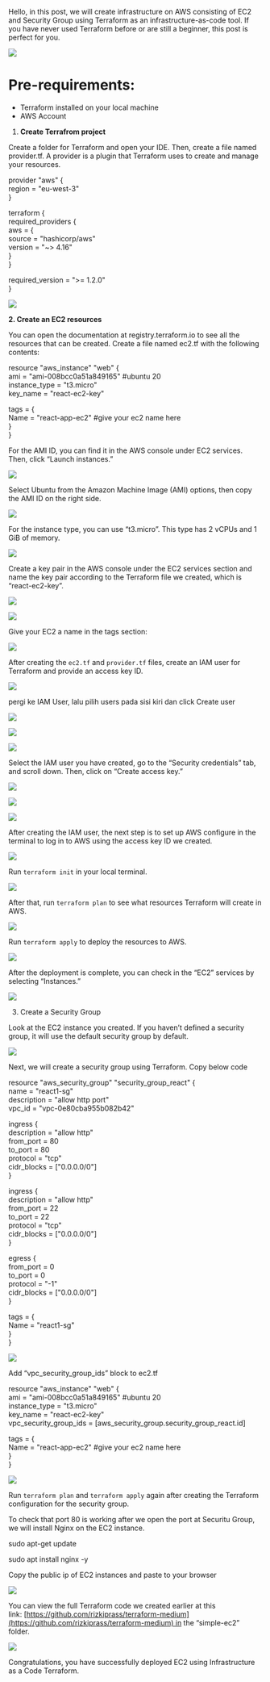 
Hello, in this post, we will create infrastructure on AWS consisting of EC2 and Security Group using Terraform as an infrastructure-as-code tool. If you have never used Terraform before or are still a beginner, this post is perfect for you.

![](https://miro.medium.com/v2/resize:fit:1400/1*rojRn0kPfvk0fKnQElqbRQ.gif)

# Pre-requirements:

- Terraform installed on your local machine
- AWS Account

1. **Create Terrafrom project**

Create a folder for Terraform and open your IDE. Then, create a file named provider.tf. A provider is a plugin that Terraform uses to create and manage your resources.

provider "aws" {  
  region     = "eu-west-3"  
}  
  
terraform {  
  required_providers {  
    aws = {  
      source  = "hashicorp/aws"  
      version = "~> 4.16"  
    }  
  }  
  
  required_version = ">= 1.2.0"  
}

![](https://miro.medium.com/v2/resize:fit:1362/1*uu80RxFZlIkvL5C24b-4OA.png)

**2. Create an EC2 resources**

You can open the documentation at registry.terraform.io to see all the resources that can be created. Create a file named ec2.tf with the following contents:

resource "aws_instance" "web" {  
  ami                    = "ami-008bcc0a51a849165" #ubuntu 20  
  instance_type          = "t3.micro"  
  key_name               = "react-ec2-key"  
  
  tags = {  
    Name = "react-app-ec2" #give your ec2 name here  
  }  
}

For the AMI ID, you can find it in the AWS console under EC2 services. Then, click “Launch instances.”

![](https://miro.medium.com/v2/resize:fit:1400/1*dyTYJZkH7oeS5cfiLaWoBA.png)

Select Ubuntu from the Amazon Machine Image (AMI) options, then copy the AMI ID on the right side.

![](https://miro.medium.com/v2/resize:fit:1400/1*YIwplcgLT5paH6j1bMX0ew.png)

For the instance type, you can use “t3.micro”. This type has 2 vCPUs and 1 GiB of memory.

![](https://miro.medium.com/v2/resize:fit:1400/1*5fc-7rUNJNtnrNKo9Rg31Q.png)

Create a key pair in the AWS console under the EC2 services section and name the key pair according to the Terraform file we created, which is “react-ec2-key”.

![](https://miro.medium.com/v2/resize:fit:1400/1*CxAZ4Ikji4Ycx7DanDYJtw.png)

![](https://miro.medium.com/v2/resize:fit:1400/1*QFuvwfH9PJzha44CwNSBfg.png)

Give your EC2 a name in the tags section:

![](https://miro.medium.com/v2/resize:fit:1128/1*2zIFg-PaDnnlw7QI199o_g.png)

After creating the `ec2.tf` and `provider.tf` files, create an IAM user for Terraform and provide an access key ID.

![](https://miro.medium.com/v2/resize:fit:1400/1*b08uJDUpZ2gTNFhrUSYWlg.png)

pergi ke IAM User, lalu pilih users pada sisi kiri dan click Create user

![](https://miro.medium.com/v2/resize:fit:1400/1*g3F9Vr6oSBHLuqxh1EqtxQ.png)

![](https://miro.medium.com/v2/resize:fit:1400/1*YDqk6hLqbPYOpK83DkyioQ.png)

![](https://miro.medium.com/v2/resize:fit:1400/1*X9oZJiuYgESE189hRq6DvA.png)

Select the IAM user you have created, go to the “Security credentials” tab, and scroll down. Then, click on “Create access key.”

![](https://miro.medium.com/v2/resize:fit:1400/1*sa6XjoDh2NW9g5zmP45cXg.png)

![](https://miro.medium.com/v2/resize:fit:1388/1*NS89J_RPgylUH3i_UAoL-Q.png)

![](https://miro.medium.com/v2/resize:fit:1400/1*u5QbzQv95WcK69mZtbAMaQ.png)

After creating the IAM user, the next step is to set up AWS configure in the terminal to log in to AWS using the access key ID we created.

![](https://miro.medium.com/v2/resize:fit:774/1*mTRi9Fb81EQsqRg-5ejoKw.png)

Run `terraform init` in your local terminal.

![](https://miro.medium.com/v2/resize:fit:1400/1*PfnW1gZXuPBG27SCanvuAg.png)

After that, run `terraform plan` to see what resources Terraform will create in AWS.

![](https://miro.medium.com/v2/resize:fit:1400/1*JXzw6NI5CSWvLKfoZjpc9w.png)

Run `terraform apply` to deploy the resources to AWS.

![](https://miro.medium.com/v2/resize:fit:1242/1*dICRHZzX_DQEjTtKFFPDAg.png)

After the deployment is complete, you can check in the “EC2” services by selecting “Instances.”

![](https://miro.medium.com/v2/resize:fit:1400/1*QYT6hBqINiUVv6gHPld8Aw.png)

3. Create a Security Group

Look at the EC2 instance you created. If you haven’t defined a security group, it will use the default security group by default.

![](https://miro.medium.com/v2/resize:fit:1400/1*Awapwnsy6uaOgDwjwyXsFw.png)

Next, we will create a security group using Terraform. Copy below code

resource "aws_security_group" "security_group_react" {  
  name        = "react1-sg"  
  description = "allow http port"  
  vpc_id      = "vpc-0e80cba955b082b42"  
  
  ingress {  
    description = "allow http"  
    from_port   = 80  
    to_port     = 80  
    protocol    = "tcp"  
    cidr_blocks = ["0.0.0.0/0"]  
  }  
  
  ingress {  
    description = "allow http"  
    from_port   = 22  
    to_port     = 22  
    protocol    = "tcp"  
    cidr_blocks = ["0.0.0.0/0"]  
  }  
  
  egress {  
    from_port   = 0  
    to_port     = 0  
    protocol    = "-1"  
    cidr_blocks = ["0.0.0.0/0"]  
  }  
  
  tags = {  
    Name = "react1-sg"  
  }  
}

![](https://miro.medium.com/v2/resize:fit:1400/1*eMKfeUN8h5e3e9-4x1ps6Q.png)

Add “vpc_security_group_ids” block to ec2.tf

resource "aws_instance" "web" {  
  ami                    = "ami-008bcc0a51a849165" #ubuntu 20  
  instance_type          = "t3.micro"  
  key_name               = "react-ec2-key"  
  vpc_security_group_ids = [aws_security_group.security_group_react.id]  
  
  tags = {  
    Name = "react-app-ec2" #give your ec2 name here  
  }  
}

![](https://miro.medium.com/v2/resize:fit:1400/1*j9Wy8F_aKjLtl0aNqmihGQ.png)

Run `terraform plan` and `terraform apply` again after creating the Terraform configuration for the security group.

To check that port 80 is working after we open the port at Securitu Group, we will install Nginx on the EC2 instance.

sudo apt-get update

sudo apt install nginx -y

Copy the public ip of EC2 instances and paste to your browser

![](https://miro.medium.com/v2/resize:fit:1400/1*EfrTehqqIodwWP95libWhg.png)

You can view the full Terraform code we created earlier at this link: [https://github.com/rizkiprass/terraform-medium](https://github.com/rizkiprass/terraform-medium) in the “simple-ec2” folder.

![](https://miro.medium.com/v2/resize:fit:1400/1*uSdwJRPZB9Tl65aW6Q-GxA.png)

Congratulations, you have successfully deployed EC2 using Infrastructure as a Code Terraform.